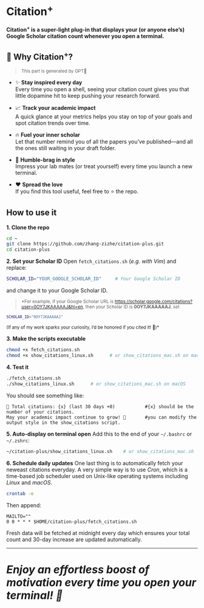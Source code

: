 # Citation<sup>+</sup>

**Citation<sup>+</sup> is a super-light plug-in that displays your (or anyone else’s) Google Scholar citation count whenever you open a terminal.**

## 🚀 Why Citation<sup>+</sup>?
><small>This part is generated by GPT🤣</small>

- ✨ **Stay inspired every day**  
  Every time you open a shell, seeing your citation count gives you that little dopamine hit to keep pushing your research forward.

- 📈 **Track your academic impact**  
  A quick glance at your metrics helps you stay on top of your goals and spot citation trends over time.

- 🔥 **Fuel your inner scholar**  
  Let that number remind you of all the papers you’ve published—and all the ones still waiting in your draft folder.

- 🎉 **Humble-brag in style**  
  Impress your lab mates (or treat yourself) every time you launch a new terminal.

- ❤️ **Spread the love**  
  If you find this tool useful, feel free to ⭐ the repo.

## How to use it

**1. Clone the repo**  
   ```bash
   cd ~
   git clone https://github.com/zhang-zizhe/citation-plus.git
   cd citation-plus
   ```

**2. Set your Scholar ID**
Open `fetch_citations.sh` (*e.g. with Vim*) and replace:
```bash
SCHOLAR_ID="YOUR_GOOGLE_SCHOLAR_ID"     # Your Google Scholar ID
```
and change it to your Google Scholar ID.

><small>*For example, if your Google Scholar URL is
https://scholar.google.com/citations?user=0OY7JKAAAAAJ&hl=en,
then your Scholar ID is **0OY7JKAAAAAJ**,
set
```bash
SCHOLAR_ID="0OY7JKAAAAAJ"
```
(If any of my work sparks your curiosity, I’d be honored if you cited it! 🌹)*</small>

**3. Make the scripts executable**
```bash
chmod +x fetch_citations.sh
chmod +x show_citations_linux.sh      # or show_citations_mac.sh on macOS
```
**4. Test it**
```bash
./fetch_citations.sh
./show_citations_linux.sh      # or show_citations_mac.sh on macOS
```
You should see something like:
```
📖 Total citations: {x} (last 30 days +0)           #{x} should be the number of your citations.  
May your academic impact continue to grow! 💪       #you can modify the output style in the show_citations script.
```
**5. Auto-display on terminal open**
Add this to the end of your `~/.bashrc` or` ~/.zshrc`:
```bash
~/citation-plus/show_citations_linux.sh    # or show_citations_mac.sh
```
**6. Schedule daily updates**
One last thing is to automatically fetch your neweast citations everyday. A very simple way is to use *Cron*, which is a time-based job scheduler used on Unix-like operating systems including *Linux* and *macOS*.
```bash
crontab -e
```
Then append:
```
MAILTO=""
0 0 * * * $HOME/citation-plus/fetch_citations.sh
```
Fresh data will be fetched at midnight every day which ensures your total count and 30-day increase are updated automatically.

---

# *Enjoy an effortless boost of motivation every time you open your terminal! 🚀*
